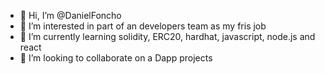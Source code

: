 - 👋 Hi, I’m @DanielFoncho
- 👀 I’m interested in  part of an developers team as my fris job
- 🌱 I’m currently learning solidity, ERC20, hardhat, javascript, node.js and react
- 💞️ I’m looking to collaborate on a Dapp projects


